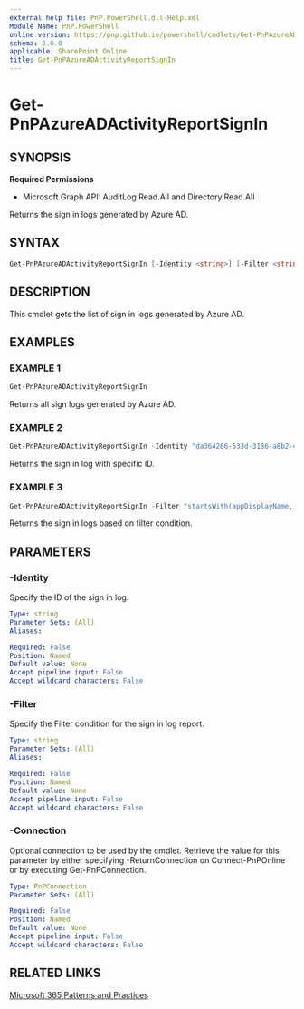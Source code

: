 ```yaml
---
external help file: PnP.PowerShell.dll-Help.xml
Module Name: PnP.PowerShell
online version: https://pnp.github.io/powershell/cmdlets/Get-PnPAzureADActivityReportSignIn.html
schema: 2.0.0
applicable: SharePoint Online
title: Get-PnPAzureADActivityReportSignIn
---
```


# Get-PnPAzureADActivityReportSignIn

## SYNOPSIS

**Required Permissions**

* Microsoft Graph API: AuditLog.Read.All and Directory.Read.All

Returns the sign in logs generated by Azure AD.

## SYNTAX

```powershell
Get-PnPAzureADActivityReportSignIn [-Identity <string>] [-Filter <string>] [-Connection <PnPConnection>]
```

## DESCRIPTION

This cmdlet gets the list of sign in logs generated by Azure AD. 

## EXAMPLES

### EXAMPLE 1

```powershell
Get-PnPAzureADActivityReportSignIn
```

Returns all sign logs generated by Azure AD.

### EXAMPLE 2

```powershell
Get-PnPAzureADActivityReportSignIn -Identity "da364266-533d-3186-a8b2-44ee1c21af11"
```

Returns the sign in log with specific ID.

### EXAMPLE 3

```powershell
Get-PnPAzureADActivityReportSignIn -Filter "startsWith(appDisplayName,'Graph')"
```

Returns the sign in logs based on filter condition.

## PARAMETERS

### -Identity

Specify the ID of the sign in log.

```yaml
Type: string
Parameter Sets: (All)
Aliases:

Required: False
Position: Named
Default value: None
Accept pipeline input: False
Accept wildcard characters: False
```

### -Filter

Specify the Filter condition for the sign in log report.

```yaml
Type: string
Parameter Sets: (All)
Aliases:

Required: False
Position: Named
Default value: None
Accept pipeline input: False
Accept wildcard characters: False
```

### -Connection

Optional connection to be used by the cmdlet. Retrieve the value for this parameter by either specifying -ReturnConnection on Connect-PnPOnline or by executing Get-PnPConnection.

```yaml
Type: PnPConnection
Parameter Sets: (All)

Required: False
Position: Named
Default value: None
Accept pipeline input: False
Accept wildcard characters: False
```

## RELATED LINKS

[Microsoft 365 Patterns and Practices](https://aka.ms/m365pnp)
